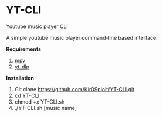 # YT-CLI
Youtube music player CLI

A simple youtube music player command-line based interface. 

**Requirements**
1. [mpv](https://mpv.io/)
2. [yt-dlp](https://snapcraft.io/install/yt-dlp/debian#install)

**Installation**
1. Git clone https://github.com/Kir0Sploit/YT-CLI.git
2. cd YT-CLI
3. chmod +x YT-CLI.sh
4. ./YT-CLI.sh [music name]

